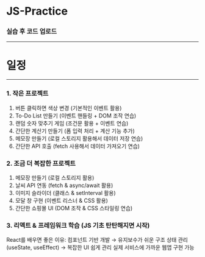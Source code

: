 # JS-Practice

### 실습 후 코드 업로드
---

# 일정
---

### 1. 작은 프로젝트 
1. 버튼 클릭하면 색상 변경 (기본적인 이벤트 활용)
2. To-Do List 만들기 (이벤트 핸들링 + DOM 조작 연습)
3. 랜덤 숫자 맞추기 게임 (조건문 활용 + 이벤트 연습)
4. 간단한 계산기 만들기 (폼 입력 처리 + 계산 기능 추가)
5. 메모장 만들기 (로컬 스토리지 활용해서 데이터 저장 연습)
6. 간단한 API 호출 (fetch 사용해서 데이터 가져오기 연습)

### 2. 조금 더 복잡한 프로젝트
1. 메모장 만들기 (로컬 스토리지 활용)
2. 날씨 API 연동 (fetch & async/await 활용)
3. 이미지 슬라이더 (클래스 & setInterval 활용)
4. 모달 창 구현 (이벤트 리스너 & CSS 활용)
5. 간단한 쇼핑몰 UI (DOM 조작 & CSS 스타일링 연습)

### 3. 리액트 & 프레임워크 학습 (JS 기초 탄탄해지면 시작)
React를 배우면 좋은 이유:
컴포넌트 기반 개발 → 유지보수가 쉬운 구조
상태 관리 (useState, useEffect) → 복잡한 UI 쉽게 관리
실제 서비스에 가까운 웹앱 구현 가능
